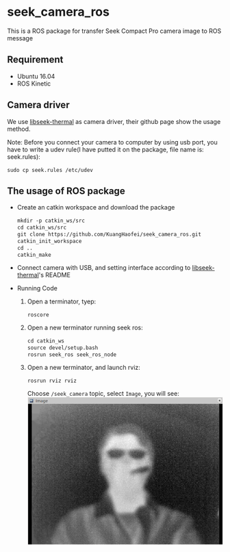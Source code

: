 # seek_camera_ros
This is a ROS package for transfer Seek Compact Pro camera image to ROS message

## Requirement
- Ubuntu 16.04
- ROS Kinetic

## Camera driver
We use [libseek-thermal](https://github.com/maartenvds/libseek-thermal) as camera driver, their github page show the usage method.

Note: Before you connect your camera to computer by using usb port, you have to write a udev rule(I have putted it on the package, file name is: seek.rules):
```
sudo cp seek.rules /etc/udev
```

## The usage of ROS package
- Create an catkin workspace and download the package
  ```
  mkdir -p catkin_ws/src
  cd catkin_ws/src
  git clone https://github.com/KuangHaofei/seek_camera_ros.git
  catkin_init_workspace
  cd ..
  catkin_make
  ```

- Connect camera with USB, and setting interface according to [libseek-thermal](https://github.com/maartenvds/libseek-thermal)'s README

- Running Code
  1. Open a terminator, tyep:
      ```
      roscore
      ```
  2. Open a new terminator running seek ros:
      ```
      cd catkin_ws
      source devel/setup.bash
      rosrun seek_ros seek_ros_node
      ```
  3. Open a new terminator, and launch rviz:
      ```
      rosrun rviz rviz
      ```
      Choose `/seek_camera` topic, select `Image`, you will see:
      ![yuan](images/yuan.png)
